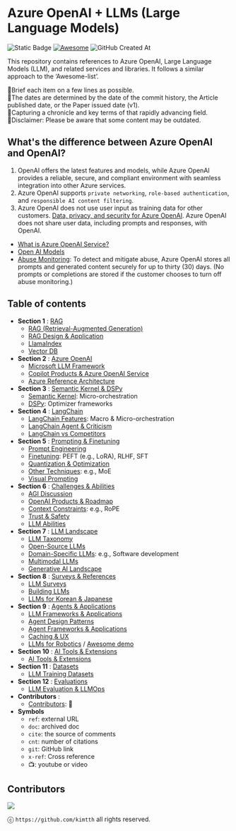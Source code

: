 # Azure OpenAI + LLMs (Large Language Models) 

![Static Badge](https://img.shields.io/badge/llm-azure_openai-blue?style=flat-square) <a href="https://awesome.re"><img src="https://awesome.re/badge-flat2.svg" alt="Awesome"></a> ![GitHub Created At](https://img.shields.io/github/created-at/kimtth/awesome-azure-openai-llm?style=flat-square)

This repository contains references to Azure OpenAI, Large Language Models (LLM), and related services and libraries. It follows a similar approach to the ‘Awesome-list’.

🔹Brief each item on a few lines as possible. <br/>
🔹The dates are determined by the date of the commit history, the Article published date, or the Paper issued date (v1). <br/>
🔹Capturing a chronicle and key terms of that rapidly advancing field. <br/>
🔹Disclaimer: Please be aware that some content may be outdated.

## What's the difference between Azure OpenAI and OpenAI?

1. OpenAI offers the latest features and models, while Azure OpenAI provides a reliable, secure, and compliant environment with seamless integration into other Azure services.
2. Azure OpenAI supports `private networking`, `role-based authentication`, and `responsible AI content filtering`.
3. Azure OpenAI does not use user input as training data for other customers. [Data, privacy, and security for Azure OpenAI](https://learn.microsoft.com/en-us/legal/cognitive-services/openai/data-privacy). Azure OpenAI does not share user data, including prompts and responses, with OpenAI.

- [What is Azure OpenAI Service?](https://learn.microsoft.com/en-us/azure/cognitive-services/openai/overview)
- [Open AI Models](https://platform.openai.com/docs/models)
- [Abuse Monitoring](https://learn.microsoft.com/en-us/legal/cognitive-services/openai/data-privacy): To detect and mitigate abuse, Azure OpenAI stores all prompts and generated content securely for up to thirty (30) days. (No prompts or completions are stored if the customer chooses to turn off abuse monitoring.)

## Table of contents

- **Section 1** : [RAG](section/rag.md/#section-1-rag-llamaindex-and-vector-storage)
  - [RAG (Retrieval-Augmented Generation)](section/rag.md/#what-is-the-rag-retrieval-augmented-generation)
  - [RAG Design & Application](section/rag.md/#advanced-rag)
  - [LlamaIndex](section/rag.md/#llamaindex)
  - [Vector DB](section/rag.md/#vector-database-comparison)
- **Section 2** : [Azure OpenAI](section/aoai.md/#section-2--azure-openai-and-reference-architecture)
  - [Microsoft LLM Framework](section/aoai.md/#microsoft-azure-openai-relevant-llm-framework)
  - [Copilot Products & Azure OpenAI Service](section/aoai.md/#copilot-products)
  - [Azure Reference Architecture](section/aoai.md/#azure-reference-architectures)
- **Section 3** : [Semantic Kernel & DSPy](section/sk_dspy.md/#section-3--microsoft-semantic-kernel-and-stanford-nlp-dspy)
  - [Semantic Kernel](section/sk_dspy.md/#semantic-kernel): Micro-orchestration
  - [DSPy](section/sk_dspy.md/#dspy): Optimizer frameworks
- **Section 4** : [LangChain](section/langchain.md/#section-4--langchain-features-usage-and-comparisons)
  - [LangChain Features](section/langchain.md/#langchain-feature-matrix--cheetsheet): Macro & Micro-orchestration
  - [LangChain Agent & Criticism](section/langchain.md/#langchain-chain-type-chains--summarizer)
  - [LangChain vs Competitors](section/langchain.md/#langchain-vs-competitors)
- **Section 5** : [Prompting & Finetuning](section/prompt_ft.md/#section-5-prompt-engineering-finetuning-and-visual-prompts)
  - [Prompt Engineering](section/prompt_ft.md/#prompt-engineering)
  - [Finetuning](section/prompt_ft.md/#finetuning): PEFT (e.g., LoRA), RLHF, SFT
  - [Quantization & Optimization](section/prompt_ft.md/#quantization-techniques)
  - [Other Techniques](section/prompt_ft.md/#other-techniques-and-llm-patterns): e.g., MoE
  - [Visual Prompting](section/prompt_ft.md/#visual-prompting--visual-grounding)
- **Section 6** : [Challenges & Abilities](section/chab.md/#section-6--large-language-model-challenges-and-solutions)
  - [AGI Discussion](section/chab.md/#agi-discussion)
  - [OpenAI Products & Roadmap](section/chab.md/#openais-roadmap-and-products)
  - [Context Constraints](section/chab.md/#context-constraints): e.g., RoPE
  - [Trust & Safety](section/chab.md/#trustworthy-safe-and-secure-llm)
  - [LLM Abilities](section/chab.md/#large-language-model-is-abilities)
- **Section 7** : [LLM Landscape](section/llm.md/#section-7--large-language-model-landscape)
  - [LLM Taxonomy](section/llm.md/#large-language-models-in-2023)
  - [Open-Source LLMs](section/llm.md/#open-source-large-language-models)
  - [Domain-Specific LLMs](section/llm.md/#llm-for-domain-specific): e.g., Software development
  - [Multimodal LLMs](section/llm.md/#mllm-multimodal-large-language-model)
  - [Generative AI Landscape](section/llm.md/#generative-ai-landscape)
- **Section 8** : [Surveys & References](section/survey_ref.md/#section-8-survey-and-reference)
  - [LLM Surveys](section/survey_ref.md/#survey-on-large-language-models)
  - [Building LLMs](section/survey_ref.md/#build-an-llms-from-scratch-picogpt-and-lit-gpt)
  - [LLMs for Korean & Japanese](section/survey_ref.md/#llm-materials-for-east-asian-languages)
- **Section 9** : [Agents & Applications](section/agent_app.md/#section-9-applications-and-frameworks)
  - [LLM Frameworks & Applications](section/agent_app.md/#applications-frameworks-and-user-interface-uiux)
  - [Agent Design Patterns](section/agent_app.md/#agent-design-patterns)
  - [Agent Frameworks & Applications](section/agent_app.md/#agent-framework)
  - [Caching & UX](section/agent_app.md/#caching)
  - [LLMs for Robotics](section/agent_app.md/#llm-for-robotics-bridging-ai-and-robotics) / [Awesome demo](section/agent_app.md/#awesome-demo)
- **Section 10** : [AI Tools & Extensions](section/ai_tool.md/#section-10-general-ai-tools-and-extensions)
  - [AI Tools & Extensions](section/ai_tool.md/#section-10-general-ai-tools-and-extensions)
- **Section 11** : [Datasets](section/dataset.md/#section-11-datasets-for-llm-training)
  - [LLM Training Datasets](section/dataset.md/#section-11-datasets-for-llm-training)
- **Section 12** : [Evaluations](section/eval.md/#section-12-evaluating-large-language-models--llmops)
  - [LLM Evaluation & LLMOps](section/eval.md/#section-12-evaluating-large-language-models--llmops)
- **Contributors** :
  - [Contributors](#contributors): 👀
- **Symbols**
  - `ref`: external URL
  - `doc`: archived doc
  - `cite`: the source of comments
  - `cnt`: number of citations
  - `git`: GitHub link
  - `x-ref`: Cross reference
  - 📺: youtube or video

## **Contributors**

<a href="https://github.com/kimtth/awesome-azure-openai-llm/graphs/contributors">
  <img src="https://contrib.rocks/image?repo=kimtth/awesome-azure-openai-llm" />
</a>

ⓒ `https://github.com/kimtth` all rights reserved.